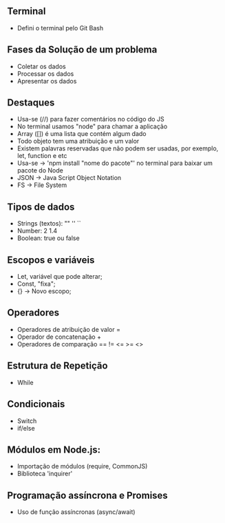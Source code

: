 ## Terminal
- Defini o terminal pelo Git Bash

## Fases da Solução de um problema
- Coletar os dados
- Processar os dados
- Apresentar os dados

## Destaques
- Usa-se (//) para fazer comentários no código do JS
- No terminal usamos "node" para chamar a aplicação
- Array ([]) é uma lista que contém algum dado
- Todo objeto tem uma atribuição e um valor
- Existem palavras reservadas que não podem ser usadas, por exemplo, let, function e etc
- Usa-se -> 'npm install "nome do pacote"' no terminal para baixar um pacote do Node
- JSON -> Java Script Object Notation
- FS -> File System

## Tipos de dados
- Strings (textos): "" '' `` 
- Number: 2 1.4
- Boolean: true ou false

## Escopos e variáveis
- Let, variável que pode alterar;
- Const, "fixa";
- {} -> Novo escopo;

## Operadores
- Operadores de atribuição de valor =
- Operador de concatenação +
- Operadores de comparação == != <= >= <>

## Estrutura de Repetição
- While

## Condicionais
- Switch
- if/else

## Módulos em Node.js:
- Importação de módulos (require, CommonJS)
- Biblioteca 'inquirer'

## Programação assíncrona e Promises
- Uso de função assíncronas (async/await)